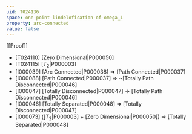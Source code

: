 ```yaml
---
uid: T024136
space: one-point-lindelofication-of-omega_1
property: arc-connected
value: false
---
```

[[Proof]]

* [T024110] [Zero Dimensional|P000050]
* [T024115] [$T_2$|P000003]
* [I000039] [Arc Connected|P000038] => [Path Connected|P000037]
* [I000088] [Path Connected|P000037] => ~[Totally Path Disconnected|P000046]
* [I000047] [Totally Disconnected|P000047] => [Totally Path Disconnected|P000046]
* [I000046] [Totally Separated|P000048] => [Totally Disconnected|P000047]
* [I000073] ([$T_2$|P000003] + [Zero Dimensional|P000050]) => [Totally Separated|P000048]

